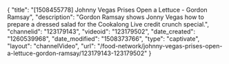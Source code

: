 {
    "title": "[1508455778] Johnny Vegas Prises Open a Lettuce - Gordon Ramsay",
    "description": "Gordon Ramsay shows Jonny Vegas how to prepare a dressed salad for the Cookalong Live credit crunch special.",
    "channelid": "123179143",
    "videoid": "123179502",
    "date_created": "1260539968",
    "date_modified": "1508373766",
    "type": "captivate",
    "layout": "channelVideo",
    "url": "\/food-network\/johnny-vegas-prises-open-a-lettuce-gordon-ramsay\/123179143-123179502"
}